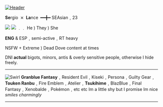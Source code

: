 [![Header](https://cdn.discordapp.com/attachments/703976157112172556/1139725235311091752/61166222_p0.png)](https://www.pixiv.net/en/artworks/61166222)

**Se**rgio ⨯ **La**nce ━━╋━ SEAsian﹐23

![](https://files.catbox.moe/2nc0vi.png) ![](https://files.catbox.moe/rrk5qu.png) ﹒﹒ He ) They ) She

 **ENG** & ESP﹐semi-active﹐RT heavy
 
NSFW + Extreme ) Dead Dove content at times

DNI **actual** bigots, minors, antis & overly sensitive people, otherwise I hide freely.

***

![Swirl](https://pixels.crd.co/assets/images/gallery24/37ffb81e.gif?v=b3554822) **Granblue Fantasy**﹐Resident Evil﹐Kiseki﹐Persona﹐Guilty Gear﹐**Touken Ranbu**﹐Fire Emblem﹐Atelier﹐**Tsukihime**﹐BlazBlue﹐Final Fantasy﹐Xenobalde﹐Pokémon﹐etc etc Im a little shy but I promise Im nice *smiles charmingly*

***
